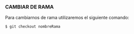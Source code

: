 ### CAMBIAR DE RAMA

Para cambiarnos de rama utilizaremos el siguiente comando:

```sh
$ git checkout nombreRama 
```